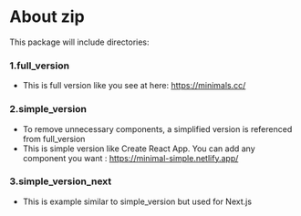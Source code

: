 # About zip

This package will include directories:

### 1.full_version

- This is full version like you see at here: https://minimals.cc/

### 2.simple_version

- To remove unnecessary components, a simplified version is referenced from full_version
- This is simple version like Create React App. You can add any component you want : https://minimal-simple.netlify.app/

### 3.simple_version_next

- This is example similar to simple_version but used for Next.js
